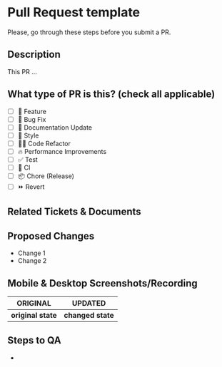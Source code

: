 # Pull Request template

Please, go through these steps before you submit a PR.

<!-- IMPORTANT: Please review the [CONTRIBUTING.md](../CONTRIBUTING.md) file for detailed contributing guidelines. -->

## Description

This PR ...

## What type of PR is this? (check all applicable)

- [ ] 🍕 Feature
- [ ] 🐛 Bug Fix
- [ ] 📝 Documentation Update
- [ ] 🎨 Style
- [ ] 🧑‍💻 Code Refactor
- [ ] 🔥 Performance Improvements
- [ ] ✅ Test
- [ ] 🔁 CI
- [ ] 📦 Chore (Release)
- [ ] ⏩ Revert

## Related Tickets & Documents

<!--
Please use this format link issue numbers: Fixes #123
https://docs.github.com/en/free-pro-team@latest/github/managing-your-work-on-github/linking-a-pull-request-to-an-issue#linking-a-pull-request-to-an-issue-using-a-keyword
-->

## Proposed Changes

- Change 1
- Change 2

## Mobile & Desktop Screenshots/Recording

<!-- Visual changes require screenshots -->

| ORIGINAL           | UPDATED           |
| ------------------ | ----------------- |
| **original state** | **changed state** |

## Steps to QA

- <!-- 
  Please provide some steps for the reviewer to test your change. If you have wrote tests, you can mention that here instead.

1. Click a link
2. Do this thing
3. Validate you see the thing working
   -->

## Any Additional Info

- context
- post-deployment tasks to perform?
